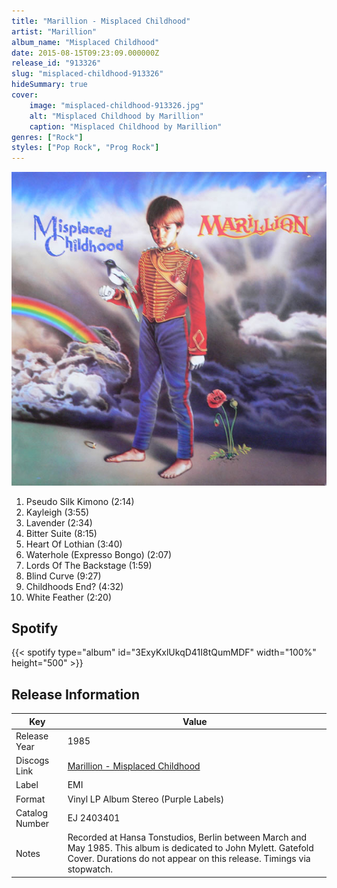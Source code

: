```yaml
---
title: "Marillion - Misplaced Childhood"
artist: "Marillion"
album_name: "Misplaced Childhood"
date: 2015-08-15T09:23:09.000000Z
release_id: "913326"
slug: "misplaced-childhood-913326"
hideSummary: true
cover:
    image: "misplaced-childhood-913326.jpg"
    alt: "Misplaced Childhood by Marillion"
    caption: "Misplaced Childhood by Marillion"
genres: ["Rock"]
styles: ["Pop Rock", "Prog Rock"]
---
```


![Misplaced Childhood by Marillion](misplaced-childhood-913326.jpg)

<!-- section break -->

1. Pseudo Silk Kimono (2:14)
2. Kayleigh (3:55)
3. Lavender (2:34)
4. Bitter Suite (8:15)
5. Heart Of Lothian (3:40)
6. Waterhole (Expresso Bongo) (2:07)
7. Lords Of The Backstage (1:59)
8. Blind Curve (9:27)
9. Childhoods End? (4:32)
10. White Feather (2:20)

<!-- section break -->


## Spotify
{{< spotify type="album" id="3ExyKxlUkqD41I8tQumMDF" width="100%" height="500" >}}




## Release Information
|  Key           | Value                                                |
| ---------------| ---------------------------------------------------- |
| Release Year   | 1985                                   |
| Discogs Link   | [Marillion - Misplaced Childhood](https://www.discogs.com/release/913326-Marillion-Misplaced-Childhood) |
| Label          | EMI |
| Format         | Vinyl LP Album Stereo (Purple Labels) |
| Catalog Number | EJ 2403401 |
| Notes | Recorded at Hansa Tonstudios, Berlin between March and May 1985.  This album is dedicated to John Mylett.  Gatefold Cover. Durations do not appear on this release.  Timings via stopwatch. |